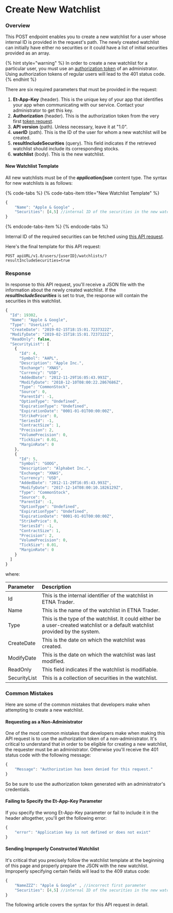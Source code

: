 # Create New Watchlist

### Overview

This POST endpoint enables you to create a new watchlist for a user whose internal ID is provided in the request's path. The newly created watchlist can initially have either no securities or it could have a list of initial securities provided as an array. 

{% hint style="warning" %}
In order to create a new watchlist for a particular user, you must use an [authorization token](../../authentication/requesting-tokens/) of an administrator. Using authorization tokens of regular users will lead to the 401 status code.
{% endhint %}

There are six required parameters that must be provided in the request:

1. **Et-App-Key** \(header\). This is the unique key of your app that identifies your app when communicating with our service. Contact your administrator to get this key.
2. **Authorization** \(header\). This is the authorization token from the very first [token request](../../authentication/requesting-tokens/).
3. **API version** \(path\). Unless necessary, leave it at "1.0".
4. **userID** \(path\). This is the ID of the user for whom a new watchlist will be created.
5. **resultIncludeSecurities** \(query\). This field indicates if the retrieved watchlist should include its corresponding stocks.
6. **watchlist** \(body\). This is the new watchlist.

#### New Watchlist Template

All new watchlists must be of the _**application/json**_ content type. The syntax for new watchlists is as follows:

{% code-tabs %}
{% code-tabs-item title="New Watchlist Template" %}
```javascript
{
    "Name": "Apple & Google" ,
    "Securities": [4,5] //internal ID of the securities in the new watchlist
}
```
{% endcode-tabs-item %}
{% endcode-tabs %}

Internal ID of the required securities can be fetched using [this API request](../../securities/get-securitys-info-by-ticker.md).

Here's the final template for this API request:

```text
POST apiURL/v1.0/users/{userID}/watchlists/?resultIncludeSecurities=true
```

### Response

In response to this API request, you'll receive a JSON file with the information about the newly created watchlist. If the _**resultIncludeSecurities**_ is set to true, the response will contain the securities in this watchlist.

```javascript
{
  "Id": 19302,
  "Name": "Apple & Google",
  "Type": "UserList",
  "CreateDate": "2019-02-15T18:15:01.7237322Z",
  "ModifyDate": "2019-02-15T18:15:01.7237322Z",
  "ReadOnly": false,
  "SecurityList": [
    {
      "Id": 4,
      "Symbol": "AAPL",
      "Description": "Apple Inc.",
      "Exchange": "XNAS",
      "Currency": "USD",
      "AddedDate": "2012-11-29T16:05:43.993Z",
      "ModifyDate": "2018-12-10T08:00:22.2867686Z",
      "Type": "CommonStock",
      "Source": 0,
      "ParentId": -1,
      "OptionType": "Undefined",
      "ExpirationType": "Undefined",
      "ExpirationDate": "0001-01-01T00:00:00Z",
      "StrikePrice": 0,
      "SeriesId": -1,
      "ContractSize": 1,
      "Precision": 2,
      "VolumePrecision": 0,
      "TickSize": 0.01,
      "MarginRate": 0
    },
    {
      "Id": 5,
      "Symbol": "GOOG",
      "Description": "Alphabet Inc.",
      "Exchange": "XNAS",
      "Currency": "USD",
      "AddedDate": "2012-11-29T16:05:43.993Z",
      "ModifyDate": "2017-12-14T08:00:10.1826129Z",
      "Type": "CommonStock",
      "Source": 0,
      "ParentId": -1,
      "OptionType": "Undefined",
      "ExpirationType": "Undefined",
      "ExpirationDate": "0001-01-01T00:00:00Z",
      "StrikePrice": 0,
      "SeriesId": -1,
      "ContractSize": 1,
      "Precision": 2,
      "VolumePrecision": 0,
      "TickSize": 0.01,
      "MarginRate": 0
    }
  ]
}
```

where:

| Parameter | Description |
| :--- | :--- |
| Id | This is the internal identifier of the watchlist in ETNA Trader. |
| Name | This is the name of the watchlist in ETNA Trader. |
| Type | This is the type of the watchlist. It could either be a user-created watchlist or a default watchlist provided by the system. |
| CreateDate | This is the date on which the watchlist was created. |
| ModifyDate | This is the date on which the watchlist was last modified. |
| ReadOnly | This field indicates if the watchlist is modifiable. |
| SecurityList | This is a collection of securities in the watchlist. |

### Common Mistakes

Here are some of the common mistakes that developers make when attempting to create a new watchlist.

#### Requesting as a Non-Administrator

One of the most common mistakes that developers make when making this API request is to use the authorization token of a non-administrator. It's critical to understand that in order to be eligible for creating a new watchlist, the requester must be an administrator. Otherwise you'll receive the 401 status code with the following message:

```javascript
{
    "Message": "Authorization has been denied for this request."
}
```

So be sure to use the authorization token generated with an administrator's credentials.

#### Failing to Specify the Et-App-Key Parameter

If you specify the wrong Et-App-Key parameter or fail to include it in the header altogether, you'll get the following error:

```javascript
{
    "error": "Application key is not defined or does not exist"
}
```

#### Sending Improperly Constructed Watchlist

It's critical that you precisely follow the watchlist template at the beginning of this page and properly prepare the JSON with the new watchlist. Improperly specifying certain fields will lead to the 409 status code:

```javascript
{
    "NameZZZ": "Apple & Google" , //incorrect first parameter
    "Securities": [4,5] //internal ID of the securities in the new watchlist
}
```

The following article covers the syntax for this API request in detail.

